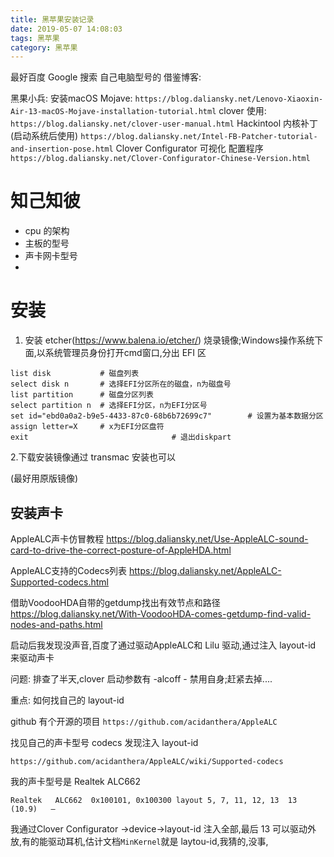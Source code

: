 ```yaml
---
title: 黑苹果安装记录
date: 2019-05-07 14:08:03
tags: 黑苹果
category: 黑苹果
---
```


最好百度 Google 搜索 自己电脑型号的
借鉴博客:

黑果小兵:
安装macOS Mojave:
`https://blog.daliansky.net/Lenovo-Xiaoxin-Air-13-macOS-Mojave-installation-tutorial.html`
clover 使用:
`https://blog.daliansky.net/clover-user-manual.html`
Hackintool 内核补丁(启动系统后使用)
`https://blog.daliansky.net/Intel-FB-Patcher-tutorial-and-insertion-pose.html`
Clover Configurator 可视化 配置程序
`https://blog.daliansky.net/Clover-Configurator-Chinese-Version.html`

# 知己知彼

* cpu 的架构
* 主板的型号
* 声卡网卡型号
* 

# 安装

1. 安装 etcher(https://www.balena.io/etcher/) 烧录镜像;Windows操作系统下面,以系统管理员身份打开cmd窗口,分出 EFI 区

```
list disk           # 磁盘列表
select disk n       # 选择EFI分区所在的磁盘，n为磁盘号
list partition      # 磁盘分区列表
select partition n  # 选择EFI分区，n为EFI分区号
set id="ebd0a0a2-b9e5-4433-87c0-68b6b72699c7"        # 设置为基本数据分区
assign letter=X     # x为EFI分区盘符
exit                                # 退出diskpart
```
2.下载安装镜像通过 transmac 安装也可以

(最好用原版镜像)

## 安装声卡

AppleALC声卡仿冒教程
https://blog.daliansky.net/Use-AppleALC-sound-card-to-drive-the-correct-posture-of-AppleHDA.html 

AppleALC支持的Codecs列表
https://blog.daliansky.net/AppleALC-Supported-codecs.html 

借助VoodooHDA自带的getdump找出有效节点和路径
https://blog.daliansky.net/With-VoodooHDA-comes-getdump-find-valid-nodes-and-paths.html


启动后我发现没声音,百度了通过驱动AppleALC和 Lilu 驱动,通过注入 layout-id 来驱动声卡

问题: 排查了半天,clover 启动参数有 -alcoff - 禁用自身;赶紧去掉....

重点: 如何找自己的  layout-id 

 github 有个开源的项目 `https://github.com/acidanthera/AppleALC`
 
 找见自己的声卡型号 codecs 发现注入 layout-id 
 
 `https://github.com/acidanthera/AppleALC/wiki/Supported-codecs`
 
  我的声卡型号是 Realtek ALC662
  
  ```
  Realtek	ALC662	0x100101, 0x100300 layout 5, 7, 11, 12, 13	13 (10.9)	—
  ```

 我通过Clover Configurator ->device->layout-id 注入全部,最后 13 可以驱动外放,有的能驱动耳机,估计文档`MinKernel`就是 laytou-id,我猜的,没事,

